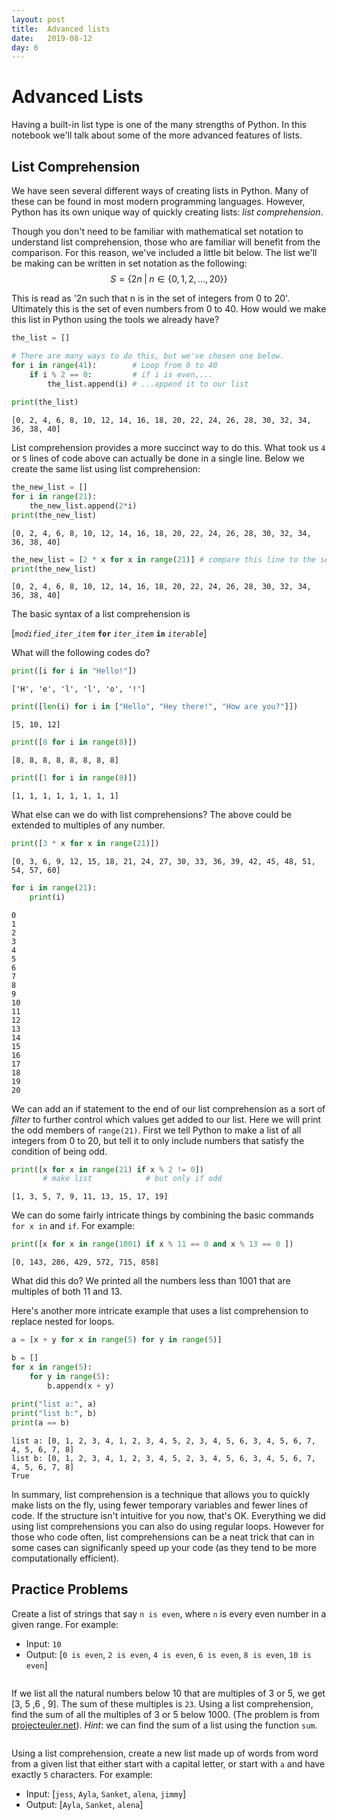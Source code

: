 ```yaml
---
layout: post
title:  Advanced lists
date:   2019-08-12
day: 6
---
```



# Advanced Lists

Having a built-in list type is one of the many strengths of Python. In this notebook we'll talk about some of the more advanced features of lists.

## List Comprehension

We have seen several different ways of creating lists in Python. Many of these can be found in most modern programming languages. However, Python has its own unique way of quickly creating lists: *list comprehension*.

Though you don't need to be familiar with mathematical set notation to understand list comprehension, those who are familiar will benefit from the comparison. For this reason, we've included a little bit below. The list we'll be making can be written in set notation as the following:  
$$ S = \{ 2n \; \mbox{|} \; n \in \{0,1,2,...,20\} \} $$

This is read as '2n such that n is in the set of integers from 0 to 20'. Ultimately this is the set of even numbers from 0 to 40. How would we make this list in Python using the tools we already have?


```python
the_list = []

# There are many ways to do this, but we've chosen one below.
for i in range(41):        # Loop from 0 to 40
    if i % 2 == 0:         # if i is even,...
        the_list.append(i) # ...append it to our list
        
print(the_list)
```

    [0, 2, 4, 6, 8, 10, 12, 14, 16, 18, 20, 22, 24, 26, 28, 30, 32, 34, 36, 38, 40]


List comprehension provides a more succinct way to do this. What took us `4` or `5` lines of code above can actually be done in a single line. Below we create the same list using list comprehension:


```python
the_new_list = []
for i in range(21):
    the_new_list.append(2*i)
print(the_new_list)
```

    [0, 2, 4, 6, 8, 10, 12, 14, 16, 18, 20, 22, 24, 26, 28, 30, 32, 34, 36, 38, 40]



```python
the_new_list = [2 * x for x in range(21)] # compare this line to the set notation written above
print(the_new_list)
```

    [0, 2, 4, 6, 8, 10, 12, 14, 16, 18, 20, 22, 24, 26, 28, 30, 32, 34, 36, 38, 40]


The basic syntax of a list comprehension is 

 \[*`modified_iter_item`* **`for`** *`iter_item`* **`in`** *`iterable`*\]

What will the following codes do?


```python
print([i for i in "Hello!"])
```

    ['H', 'e', 'l', 'l', 'o', '!']



```python
print([len(i) for i in ["Hello", "Hey there!", "How are you?"]])
```

    [5, 10, 12]



```python
print([8 for i in range(8)])
```

    [8, 8, 8, 8, 8, 8, 8, 8]



```python
print([1 for i in range(8)])
```

    [1, 1, 1, 1, 1, 1, 1, 1]


What else can we do with list comprehensions? The above could be extended to multiples of any number.


```python
print([3 * x for x in range(21)])
```

    [0, 3, 6, 9, 12, 15, 18, 21, 24, 27, 30, 33, 36, 39, 42, 45, 48, 51, 54, 57, 60]



```python
for i in range(21):
    print(i)
```

    0
    1
    2
    3
    4
    5
    6
    7
    8
    9
    10
    11
    12
    13
    14
    15
    16
    17
    18
    19
    20


We can add an if statement to the end of our list comprehension as a sort of *filter* to further control which values get added to our list. Here we will print the odd members of `range(21)`. First we tell Python to make a list of all integers from 0 to 20, but tell it to only include numbers that satisfy the condition of being odd.


```python
print([x for x in range(21) if x % 2 != 0])
       # make list            # but only if odd
```

    [1, 3, 5, 7, 9, 11, 13, 15, 17, 19]


We can do some fairly intricate things by combining the basic commands `for x in` and `if`. For example:


```python
print([x for x in range(1001) if x % 11 == 0 and x % 13 == 0 ])
```

    [0, 143, 286, 429, 572, 715, 858]


What did this do? We printed all the numbers less than 1001 that are multiples of both 11 and 13.

Here's another more intricate example that uses a list comprehension to replace nested for loops.


```python
a = [x + y for x in range(5) for y in range(5)]

b = []
for x in range(5):
    for y in range(5):
        b.append(x + y)
        
print("list a:", a)
print("list b:", b)
print(a == b)
```

    list a: [0, 1, 2, 3, 4, 1, 2, 3, 4, 5, 2, 3, 4, 5, 6, 3, 4, 5, 6, 7, 4, 5, 6, 7, 8]
    list b: [0, 1, 2, 3, 4, 1, 2, 3, 4, 5, 2, 3, 4, 5, 6, 3, 4, 5, 6, 7, 4, 5, 6, 7, 8]
    True


In summary, list comprehension is a technique that allows you to quickly make lists on the fly, using fewer temporary variables and fewer lines of code. If the structure isn't intuitive for you now, that's OK. Everything we did using list comprehensions you can also do using regular loops. However for those who code often, list comprehensions can be a neat trick that can in some cases can significanly speed up your code (as they tend to be more computationally efficient).


## Practice Problems

Create a list of strings that say `n is even`, where `n` is every even number in a given range. For example:
* Input: `10`
* Output: \[`0 is even`, `2 is even`, `4 is even`, `6 is even`, `8 is even`, `10 is even`\]


```python

```

If we list all the natural numbers below 10 that are multiples of 3 or 5, we get \[3, 5 ,6 , 9\]. The sum of these multiples is `23`. Using a list comprehension, find the sum of all the multiples of 3 or 5 below 1000. (The problem is from [projecteuler.net](projecteuler.net)). *Hint*: we can find the sum of a list using the function `sum`. 


```python

```

Using a list comprehension, create a new list made up of words from word from a given list that either start with a capital letter, or start with `a` and have exactly `5` characters. For example:

* Input: \[`jess`, `Ayla`, `Sanket`, `alena`, `jimmy`\]
* Output: \[`Ayla`, `Sanket`, `alena`\]


```python

```


```python

```
